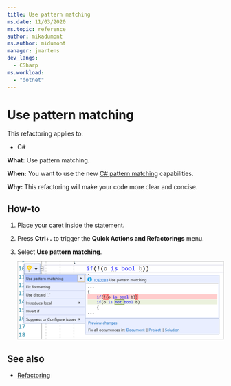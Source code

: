 ```yaml
---
title: Use pattern matching
ms.date: 11/03/2020
ms.topic: reference
author: mikadumont
ms.author: midumont
manager: jmartens
dev_langs:
  - CSharp
ms.workload:
  - "dotnet"
---
```

# Use pattern matching

This refactoring applies to:

- C#

**What:** Use pattern matching.

**When:** You want to use the new [C# pattern matching](https://docs.microsoft.com/dotnet/csharp/whats-new/csharp-9#pattern-matching-enhancements) capabilities.

**Why:** This refactoring will make your code more clear and concise.

## How-to

1. Place your caret inside the statement.

2. Press **Ctrl**+**.** to trigger the **Quick Actions and Refactorings** menu.

3. Select **Use pattern matching**.

    ![Make class abstract](media/use-pattern-matching-not-syntax.png)

## See also

- [Refactoring](../refactoring-in-visual-studio.md)
